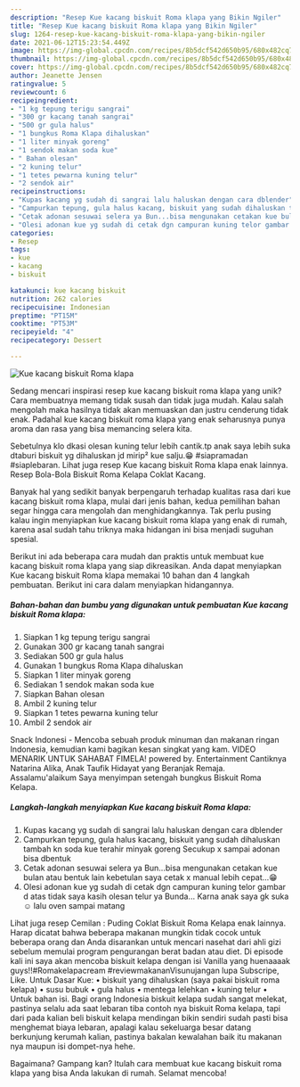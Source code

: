 ```yaml
---
description: "Resep Kue kacang biskuit Roma klapa yang Bikin Ngiler"
title: "Resep Kue kacang biskuit Roma klapa yang Bikin Ngiler"
slug: 1264-resep-kue-kacang-biskuit-roma-klapa-yang-bikin-ngiler
date: 2021-06-12T15:23:54.449Z
image: https://img-global.cpcdn.com/recipes/8b5dcf542d650b95/680x482cq70/kue-kacang-biskuit-roma-klapa-foto-resep-utama.jpg
thumbnail: https://img-global.cpcdn.com/recipes/8b5dcf542d650b95/680x482cq70/kue-kacang-biskuit-roma-klapa-foto-resep-utama.jpg
cover: https://img-global.cpcdn.com/recipes/8b5dcf542d650b95/680x482cq70/kue-kacang-biskuit-roma-klapa-foto-resep-utama.jpg
author: Jeanette Jensen
ratingvalue: 5
reviewcount: 6
recipeingredient:
- "1 kg tepung terigu sangrai"
- "300 gr kacang tanah sangrai"
- "500 gr gula halus"
- "1 bungkus Roma Klapa dihaluskan"
- "1 liter minyak goreng"
- "1 sendok makan soda kue"
- " Bahan olesan"
- "2 kuning telur"
- "1 tetes pewarna kuning telur"
- "2 sendok air"
recipeinstructions:
- "Kupas kacang yg sudah di sangrai lalu haluskan dengan cara dblender"
- "Campurkan tepung, gula halus kacang, biskuit yang sudah dihaluskan tambah kn soda kue terahir minyak goreng Secukup x sampai adonan bisa dbentuk"
- "Cetak adonan sesuwai selera ya Bun...bisa mengunakan cetakan kue bulan atau bentuk lain kebetulan saya cetak x manual lebih cepat...😁"
- "Olesi adonan kue yg sudah di cetak dgn campuran kuning telor gambar d atas tidak saya kasih olesan telur ya Bunda... Karna anak saya gk suka ☺️ lalu oven sampai matang"
categories:
- Resep
tags:
- kue
- kacang
- biskuit

katakunci: kue kacang biskuit 
nutrition: 262 calories
recipecuisine: Indonesian
preptime: "PT15M"
cooktime: "PT53M"
recipeyield: "4"
recipecategory: Dessert

---
```



![Kue kacang biskuit Roma klapa](https://img-global.cpcdn.com/recipes/8b5dcf542d650b95/680x482cq70/kue-kacang-biskuit-roma-klapa-foto-resep-utama.jpg)

Sedang mencari inspirasi resep kue kacang biskuit roma klapa yang unik? Cara membuatnya memang tidak susah dan tidak juga mudah. Kalau salah mengolah maka hasilnya tidak akan memuaskan dan justru cenderung tidak enak. Padahal kue kacang biskuit roma klapa yang enak seharusnya punya aroma dan rasa yang bisa memancing selera kita.

Sebetulnya klo dkasi olesan kuning telur lebih cantik.tp anak saya lebih suka dtaburi biskuit yg dihaluskan jd mirip² kue salju.😁 #siapramadan #siaplebaran. Lihat juga resep Kue kacang biskuit Roma klapa enak lainnya. Resep Bola-Bola Biskuit Roma Kelapa Coklat Kacang.

Banyak hal yang sedikit banyak berpengaruh terhadap kualitas rasa dari kue kacang biskuit roma klapa, mulai dari jenis bahan, kedua pemilihan bahan segar hingga cara mengolah dan menghidangkannya. Tak perlu pusing kalau ingin menyiapkan kue kacang biskuit roma klapa yang enak di rumah, karena asal sudah tahu triknya maka hidangan ini bisa menjadi suguhan spesial.


Berikut ini ada beberapa cara mudah dan praktis untuk membuat kue kacang biskuit roma klapa yang siap dikreasikan. Anda dapat menyiapkan Kue kacang biskuit Roma klapa memakai 10 bahan dan 4 langkah pembuatan. Berikut ini cara dalam menyiapkan hidangannya.

<!--inarticleads1-->

##### Bahan-bahan dan bumbu yang digunakan untuk pembuatan Kue kacang biskuit Roma klapa:

1. Siapkan 1 kg tepung terigu sangrai
1. Gunakan 300 gr kacang tanah sangrai
1. Sediakan 500 gr gula halus
1. Gunakan 1 bungkus Roma Klapa dihaluskan
1. Siapkan 1 liter minyak goreng
1. Sediakan 1 sendok makan soda kue
1. Siapkan  Bahan olesan
1. Ambil 2 kuning telur
1. Siapkan 1 tetes pewarna kuning telur
1. Ambil 2 sendok air


Snack Indonesi - Mencoba sebuah produk minuman dan makanan ringan Indonesia, kemudian kami bagikan kesan singkat yang kam. VIDEO MENARIK UNTUK SAHABAT FIMELA! powered by. Entertainment Cantiknya Natarina Alika, Anak Taufik Hidayat yang Beranjak Remaja. Assalamu&#39;alaikum Saya menyimpan setengah bungkus Biskuit Roma Kelapa. 

<!--inarticleads2-->

##### Langkah-langkah menyiapkan Kue kacang biskuit Roma klapa:

1. Kupas kacang yg sudah di sangrai lalu haluskan dengan cara dblender
1. Campurkan tepung, gula halus kacang, biskuit yang sudah dihaluskan tambah kn soda kue terahir minyak goreng Secukup x sampai adonan bisa dbentuk
1. Cetak adonan sesuwai selera ya Bun...bisa mengunakan cetakan kue bulan atau bentuk lain kebetulan saya cetak x manual lebih cepat...😁
1. Olesi adonan kue yg sudah di cetak dgn campuran kuning telor gambar d atas tidak saya kasih olesan telur ya Bunda... Karna anak saya gk suka ☺️ lalu oven sampai matang


Lihat juga resep Cemilan : Puding Coklat Biskuit Roma Kelapa enak lainnya. Harap dicatat bahwa beberapa makanan mungkin tidak cocok untuk beberapa orang dan Anda disarankan untuk mencari nasehat dari ahli gizi sebelum memulai program pengurangan berat badan atau diet. Di episode kali ini saya akan mencoba biskuit kelapa dengan isi Vanilla yang huenaaaak guys!!#Romakelapacream #reviewmakananVisunujangan lupa Subscripe, Like. Untuk Dasar Kue: • biskuit yang dihaluskan (saya pakai biskuit roma kelapa) • susu bubuk • gula halus • mentega lelehkan • kuning telur • Untuk bahan isi. Bagi orang Indonesia biskuit kelapa sudah sangat melekat, pastinya selalu ada saat lebaran tiba contoh nya biskuit Roma kelapa, tapi dari pada kalian beli biskuit kelapa mendingan bikin sendiri sudah pasti bisa menghemat biaya lebaran, apalagi kalau sekeluarga besar datang berkunjung kerumah kalian, pastinya bakalan kewalahan baik itu makanan nya maupun isi dompet-nya hehe. 

Bagaimana? Gampang kan? Itulah cara membuat kue kacang biskuit roma klapa yang bisa Anda lakukan di rumah. Selamat mencoba!
